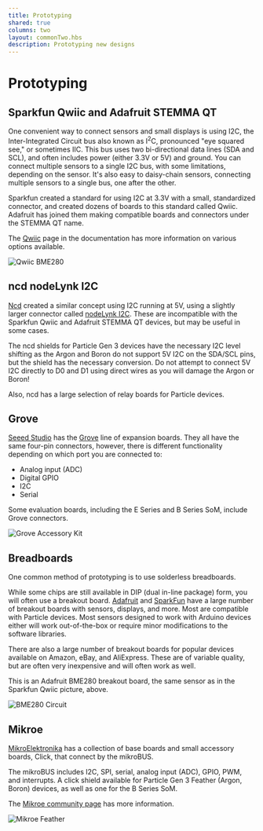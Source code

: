 ```yaml
---
title: Prototyping
shared: true
columns: two
layout: commonTwo.hbs
description: Prototyping new designs
---
```


# Prototyping


## Sparkfun Qwiic and Adafruit STEMMA QT

One convenient way to connect sensors and small displays is using I2C, the Inter-Integrated Circuit bus also known as I<sup>2</sup>C, pronounced "eye squared see," or sometimes IIC. This bus uses two bi-directional data lines (SDA and SCL), and often includes power (either 3.3V or 5V) and ground. You can connect multiple sensors to a single I2C bus, with some limitations, depending on the sensor. It's also easy to daisy-chain sensors, connecting multiple sensors to a single bus, one after the other.

Sparkfun created a standard for using I2C at 3.3V with a small, standardized connector, and created dozens of boards to this standard called Qwiic. Adafruit has joined them making compatible boards and connectors under the STEMMA QT name.
 
The [Qwiic](/hardware/expansion/qwiic/) page in the documentation has more information on various options available.

![Qwiic BME280](/assets/images/qwiic/qwiic-bme280.jpg)

## ncd nodeLynk I2C

[Ncd](https://ncd.io) created a similar concept using I2C running at 5V, using a slightly larger connector called [nodeLynk I2C](https://ncd.io/nodelynk-i2c/). These are incompatible with the Sparkfun Qwiic and Adafruit STEMMA QT devices, but may be useful in some cases. 

The ncd shields for Particle Gen 3 devices have the necessary I2C level shifting as the Argon and Boron do not support 5V I2C on the SDA/SCL pins, but the shield has the necessary conversion. Do not attempt to connect 5V I2C directly to D0 and D1 using direct wires as you will damage the Argon or Boron!

Also, ncd has a large selection of relay boards for Particle devices.

## Grove

[Seeed Studio](https://www.seeedstudio.com/) has the [Grove](https://www.seeedstudio.com/Grove-c-1003.html) line of expansion boards. They all have the same four-pin connectors, however, there is different functionality depending on which port you are connected to:

- Analog input (ADC)
- Digital GPIO
- I2C
- Serial

Some evaluation boards, including the E Series and B Series SoM, include Grove connectors.

![Grove Accessory Kit](/assets/images/accessories/grove-kit.jpg)

## Breadboards

One common method of prototyping is to use solderless breadboards.

While some chips are still available in DIP (dual in-line package) form, you will often use a breakout board. [Adafruit](https://adafruit.com) and [SparkFun](https://sparkfun.com) have a large number of breakout boards with sensors, displays, and more. Most are compatible with Particle devices. Most sensors designed to work with Arduino devices either will work out-of-the-box or require minor modifications to the software libraries.

There are also a large number of breakout boards for popular devices available on Amazon, eBay, and AliExpress. These are of variable quality, but are often very inexpensive and will often work as well.

This is an Adafruit BME280 breakout board, the same sensor as in the Sparkfun Qwiic picture, above.

![BME280 Circuit](/assets/images/i2c-faq-bme280.jpg)

## Mikroe

[MikroElektronika](https://www.mikroe.com/) has a collection of base boards and small accessory boards, Click, that connect by the mikroBUS. 

The mikroBUS includes I2C, SPI, serial, analog input (ADC), GPIO, PWM, and interrupts. A click shield available for Particle Gen 3 Feather (Argon, Boron) devices, as well as one for the B Series SoM. 

The [Mikroe community page](/hardware/expansion/mikroe/) has more information.

![Mikroe Feather](/assets/images/prototyping/mikroe-feather.png)


